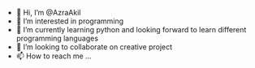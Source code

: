 - 👋 Hi, I’m @AzraAkil
- 👀 I’m interested in programming 
- 🌱 I’m currently learning python and looking forward to learn different programming languages
- 💞️ I’m looking to collaborate on creative project
- 📫 How to reach me ...

<!---
AzraAkil/AzraAkil is a ✨ special ✨ repository because its `README.md` (this file) appears on your GitHub profile.
You can click the Preview link to take a look at your changes.
--->
